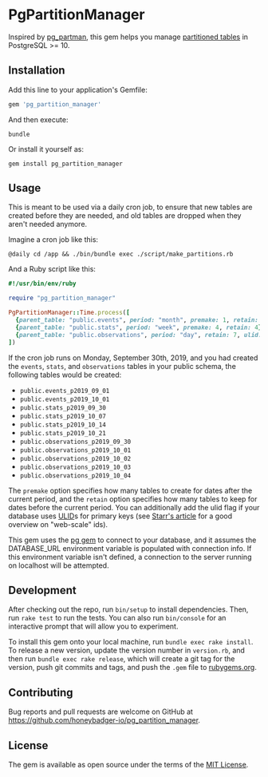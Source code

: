 # PgPartitionManager

Inspired by [pg_partman][1], this gem helps you manage [partitioned tables][2] in PostgreSQL >= 10.

## Installation

Add this line to your application's Gemfile:

```ruby
gem 'pg_partition_manager'
```

And then execute:

```shell
bundle
```

Or install it yourself as:

```shell
gem install pg_partition_manager
```

## Usage

This is meant to be used via a daily cron job, to ensure that new tables are created before they are needed, and old tables are dropped when they aren't needed anymore.

Imagine a cron job like this:

```shell
@daily cd /app && ./bin/bundle exec ./script/make_partitions.rb
```

And a Ruby script like this:

```ruby
#!/usr/bin/env/ruby

require "pg_partition_manager"

PgPartitionManager::Time.process([
  {parent_table: "public.events", period: "month", premake: 1, retain: 3},
  {parent_table: "public.stats", period: "week", premake: 4, retain: 4},
  {parent_table: "public.observations", period: "day", retain: 7, ulid: true},
])
```

If the cron job runs on Monday, September 30th, 2019, and you had created the `events`, `stats`, and `observations` tables in your public schema, the following tables would be created:
* `public.events_p2019_09_01`
* `public.events_p2019_10_01`
* `public.stats_p2019_09_30`
* `public.stats_p2019_10_07`
* `public.stats_p2019_10_14`
* `public.stats_p2019_10_21`
* `public.observations_p2019_09_30`
* `public.observations_p2019_10_01`
* `public.observations_p2019_10_02`
* `public.observations_p2019_10_03`
* `public.observations_p2019_10_04`

The `premake` option specifies how many tables to create for dates after the current period, and the `retain` option specifies how many tables to keep for dates before the current period. You can additionally add the ulid flag if your database uses [ULID](https://github.com/rafaelsales/ulid)s for primary keys (see [Starr's article](https://www.honeybadger.io/blog/uuids-and-ulids/) for a good overview on "web-scale" ids).

This gem uses the [pg gem][3] to connect to your database, and it assumes the DATABASE\_URL environment variable is populated with connection info. If this environment variable isn't defined, a connection to the server running on localhost will be attempted.


## Development

After checking out the repo, run `bin/setup` to install dependencies. Then, run `rake test` to run the tests. You can also run `bin/console` for an interactive prompt that will allow you to experiment.

To install this gem onto your local machine, run `bundle exec rake install`. To release a new version, update the version number in `version.rb`, and then run `bundle exec rake release`, which will create a git tag for the version, push git commits and tags, and push the `.gem` file to [rubygems.org](https://rubygems.org).

## Contributing

Bug reports and pull requests are welcome on GitHub at https://github.com/honeybadger-io/pg_partition_manager.

## License

The gem is available as open source under the terms of the [MIT License](https://opensource.org/licenses/MIT).

[1]: https://github.com/pgpartman/pg_partman
[2]: https://www.postgresql.org/docs/current/ddl-partitioning.html
[3]: https://rubygems.org/gems/pg
